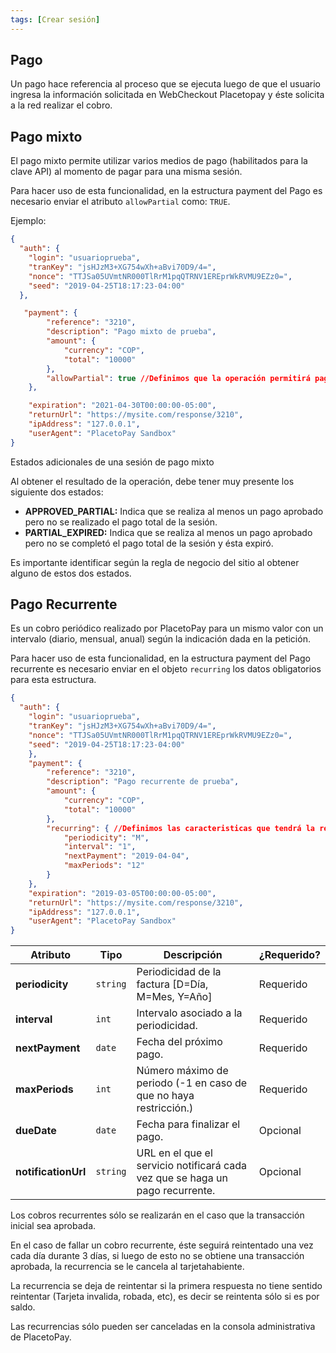 ```yaml
---
tags: [Crear sesión]
---
```

## Pago 

Un pago hace referencia al proceso que se ejecuta luego de que el usuario ingresa la información solicitada 
en WebCheckout Placetopay y éste solicita a la red realizar el cobro.

## Pago mixto

El pago mixto permite utilizar varios medios de pago (habilitados para la clave API) al momento de pagar para una misma sesión.

Para hacer uso de esta funcionalidad, en la estructura payment del Pago es necesario enviar el atributo `allowPartial` como: `TRUE`.

Ejemplo:

```json
{
  "auth": {
    "login": "usuarioprueba",
    "tranKey": "jsHJzM3+XG754wXh+aBvi70D9/4=",
    "nonce": "TTJSa05UVmtNR000TlRrM1pqQTRNV1EREprWkRVMU9EZz0=",
    "seed": "2019-04-25T18:17:23-04:00"
  },

   "payment": {
        "reference": "3210",
        "description": "Pago mixto de prueba",
        "amount": {
            "currency": "COP",
            "total": "10000"
        },
        "allowPartial": true //Definimos que la operación permitirá pagos mixtos
    },

    "expiration": "2021-04-30T00:00:00-05:00",
    "returnUrl": "https://mysite.com/response/3210",
    "ipAddress": "127.0.0.1",
    "userAgent": "PlacetoPay Sandbox"
}
```

Estados adicionales de una sesión de pago mixto

Al obtener el resultado de la operación, debe tener muy presente los siguiente dos estados:

- **APPROVED_PARTIAL:** Indica que se realiza al menos un pago aprobado pero no se realizado el pago total de la sesión.
- **PARTIAL_EXPIRED:** Indica que se realiza al menos un pago aprobado pero no se completó el pago total de la sesión y ésta expiró.

Es importante identificar según la regla de negocio del sitio al obtener alguno de estos dos estados.


## Pago Recurrente

Es un cobro periódico realizado por PlacetoPay para un mismo valor con un intervalo (diario, mensual, anual) según la indicación dada en la petición.

Para hacer uso de esta funcionalidad, en la estructura payment del Pago recurrente es necesario enviar en el objeto `recurring` los datos obligatorios para esta estructura.

```json
{
  "auth": {
    "login": "usuarioprueba",
    "tranKey": "jsHJzM3+XG754wXh+aBvi70D9/4=",
    "nonce": "TTJSa05UVmtNR000TlRrM1pqQTRNV1EREprWkRVMU9EZz0=",
    "seed": "2019-04-25T18:17:23-04:00"
    },
    "payment": {
        "reference": "3210",
        "description": "Pago recurrente de prueba",
        "amount": {
            "currency": "COP",
            "total": "10000"
        },
        "recurring": { //Definimos las caracteristicas que tendrá la recurrencia.
            "periodicity": "M",
            "interval": "1",
            "nextPayment": "2019-04-04",
            "maxPeriods": "12"
        }
    },
    "expiration": "2019-03-05T00:00:00-05:00",
    "returnUrl": "https://mysite.com/response/3210",
    "ipAddress": "127.0.0.1",
    "userAgent": "PlacetoPay Sandbox"
}
```


Atributo | Tipo | Descripción | ¿Requerido?
---------|----------|--------- |---------
 **periodicity**  | `string` | Periodicidad de la factura [D=Día, M=Mes, Y=Año]| Requerido |
 **interval**   | `int` | Intervalo asociado a la periodicidad.| Requerido |
 **nextPayment**   | `date` |Fecha del próximo pago.| Requerido |
 **maxPeriods**   | `int` | Número máximo de periodo (-1 en caso de que no haya restricción.)| Requerido |
 **dueDate**   | `date` | Fecha para finalizar el pago.| Opcional |
 **notificationUrl**   | `string` |URL en el que el servicio notificará cada vez que se haga un pago recurrente.| Opcional |


Los cobros recurrentes sólo se realizarán en el caso que la transacción inicial sea aprobada.

En el caso de fallar un cobro recurrente, éste seguirá reintentado una vez cada día durante 3 días, si luego de esto no se obtiene una transacción aprobada, la recurrencia se le cancela al tarjetahabiente.
 
La recurrencia se deja de reintentar si la primera respuesta no tiene sentido reintentar (Tarjeta invalida, robada, etc), es decir se reintenta sólo si es por saldo.

Las recurrencias sólo pueden ser canceladas en la consola administrativa de PlacetoPay.